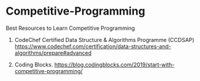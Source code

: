# Competitive-Programming

Best Resources to Learn Competitive Programming
1. CodeChef Certified Data Structure & Algorithms Programme (CCDSAP) 
https://www.codechef.com/certification/data-structures-and-algorithms/prepare#advanced

2. Coding Blocks. 
https://blog.codingblocks.com/2019/start-with-competitive-programming/


